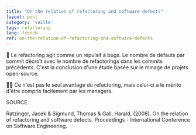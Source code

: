 ```yaml
---
title: "On the relation of refactoring and software defects"
layout: post
category: 'veille'
tags: refactoring
lang: french
ref: on-the-relation-of-refactoring-and-software-defects
---
```


🐛 Le refactoring agit comme un répulsif à bugs. Le nombre de défauts par commit décroît avec le nombre de refactorings dans les commits précédents. C'est la conclusion d'une étude basée sur le minage de projets open-source.

🧑‍💼 Ce n'est pas le seul avantage du refactoring, mais celui-ci a le mérite d'être compris facilement par les managers.

SOURCE

Ratzinger, Jacek & Sigmund, Thomas & Gall, Harald. (2008). On the relation of refactoring and software defects. Proceedings - International Conference on Software Engineering.